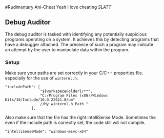 #Rudimentary Ani-Cheat
Yeah I love cheating *SLATT*
## Debug Auditor

The debug auditor is tasked with identifying any potentially suspicious programs operating on a system. It achieves this by detecting programs that have a debugger attached. The presence of such a program may indicate an attempt by the user to manipulate data within the program.

### Setup
Make sure your paths are set correctly in your C/C++ properties file. especially for the use of `winternl.h`.

```
"includePath": [
                "${workspaceFolder}/**",
                "C:/Program Files (x86)/Windows Kits/10/Include/10.0.22621.0/um"
                //My winternl.h Path ^
            ],
```

Also make sure that the file has the right intelliSense Mode. Sometimes the even if the include path is correctly set, the code still will not compile.
```
"intelliSenseMode": "windows-msvc-x64"
```

